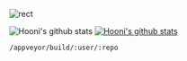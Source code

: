 ![rect](https://capsule-render.vercel.app/api?type=rect&color=gradient&text=%20%20Hoon-27%20%20&fontAlign=30&fontSize=30&textBg=true&desc=Welcome%20Taehoon's%20gitHub&descAlign=60&descAlignY=50)



![Hooni's github stats](https://github-readme-stats.vercel.app/api?username=Hooni-27&show_icons=true)
[![Hooni's github stats](https://github-readme-stats.vercel.app/api/top-langs/?username=Hooni-27&show_icons=true&hide_border=true&title_color=004386&icon_color=004386&layout=compact)](https://github.com/Hooni-27)


	/appveyor/build/:user/:repo
	
	
<!--
**Hooni-27/Hooni-27** is a ✨ _special_ ✨ repository because its `README.md` (this file) appears on your GitHub profile.

Here are some ideas to get you started:

- 🔭 I’m currently working on ...
- 🌱 I’m currently learning ...
- 👯 I’m looking to collaborate on ...
- 🤔 I’m looking for help with ...
- 💬 Ask me about ...
- 📫 How to reach me: ...
- 😄 Pronouns: ...
- ⚡ Fun fact: ...
-->

